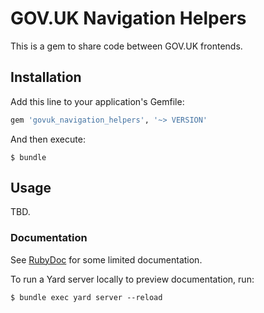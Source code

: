 # GOV.UK Navigation Helpers

This is a gem to share code between GOV.UK frontends.

## Installation

Add this line to your application's Gemfile:

```ruby
gem 'govuk_navigation_helpers', '~> VERSION'
```

And then execute:

    $ bundle

## Usage

TBD.

### Documentation

See [RubyDoc](http://www.rubydoc.info/gems/govuk_navigation_helpers) for some limited documentation.

To run a Yard server locally to preview documentation, run:

    $ bundle exec yard server --reload
